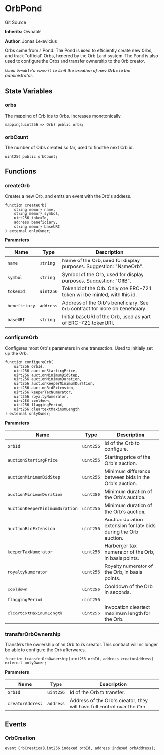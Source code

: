 # OrbPond
[Git Source](https://github.com/orbland/orb/blob/4884960208c025411fb80bb5ca6618bb05dd2627/src/OrbPond.sol)

**Inherits:**
Ownable

**Author:**
Jonas Lekevicius

Orbs come from a Pond. The Pond is used to efficiently create new Orbs, and track "official" Orbs, honered
by the Orb Land system. The Pond is also used to configure the Orbs and transfer ownership to the Orb
creator.

*Uses `Ownable`'s `owner()` to limit the creation of new Orbs to the administrator.*


## State Variables
### orbs
The mapping of Orb ids to Orbs. Increases monotonically.


```solidity
mapping(uint256 => Orb) public orbs;
```


### orbCount
The number of Orbs created so far, used to find the next Orb id.


```solidity
uint256 public orbCount;
```


## Functions
### createOrb

Creates a new Orb, and emits an event with the Orb's address.


```solidity
function createOrb(
    string memory name,
    string memory symbol,
    uint256 tokenId,
    address beneficiary,
    string memory baseURI
) external onlyOwner;
```
**Parameters**

|Name|Type|Description|
|----|----|-----------|
|`name`|`string`|         Name of the Orb, used for display purposes. Suggestion: "NameOrb".|
|`symbol`|`string`|       Symbol of the Orb, used for display purposes. Suggestion: "ORB".|
|`tokenId`|`uint256`|      TokenId of the Orb. Only one ERC-721 token will be minted, with this id.|
|`beneficiary`|`address`|  Address of the Orb's beneficiary. See `Orb` contract for more on beneficiary.|
|`baseURI`|`string`|      Initial baseURI of the Orb, used as part of ERC-721 tokenURI.|


### configureOrb

Configures most Orb's parameters in one transaction. Used to initially set up the Orb.


```solidity
function configureOrb(
    uint256 orbId,
    uint256 auctionStartingPrice,
    uint256 auctionMinimumBidStep,
    uint256 auctionMinimumDuration,
    uint256 auctionKeeperMinimumDuration,
    uint256 auctionBidExtension,
    uint256 keeperTaxNumerator,
    uint256 royaltyNumerator,
    uint256 cooldown,
    uint256 flaggingPeriod,
    uint256 cleartextMaximumLength
) external onlyOwner;
```
**Parameters**

|Name|Type|Description|
|----|----|-----------|
|`orbId`|`uint256`|                        Id of the Orb to configure.|
|`auctionStartingPrice`|`uint256`|         Starting price of the Orb's auction.|
|`auctionMinimumBidStep`|`uint256`|        Minimum difference between bids in the Orb's auction.|
|`auctionMinimumDuration`|`uint256`|       Minimum duration of the Orb's auction.|
|`auctionKeeperMinimumDuration`|`uint256`| Minimum duration of the Orb's auction.|
|`auctionBidExtension`|`uint256`|          Auction duration extension for late bids during the Orb auction.|
|`keeperTaxNumerator`|`uint256`|           Harberger tax numerator of the Orb, in basis points.|
|`royaltyNumerator`|`uint256`|             Royalty numerator of the Orb, in basis points.|
|`cooldown`|`uint256`|                     Cooldown of the Orb in seconds.|
|`flaggingPeriod`|`uint256`||
|`cleartextMaximumLength`|`uint256`|       Invocation cleartext maximum length for the Orb.|


### transferOrbOwnership

Transfers the ownership of an Orb to its creator. This contract will no longer be able to configure
the Orb afterwards.


```solidity
function transferOrbOwnership(uint256 orbId, address creatorAddress) external onlyOwner;
```
**Parameters**

|Name|Type|Description|
|----|----|-----------|
|`orbId`|`uint256`|          Id of the Orb to transfer.|
|`creatorAddress`|`address`| Address of the Orb's creator, they will have full control over the Orb.|


## Events
### OrbCreation

```solidity
event OrbCreation(uint256 indexed orbId, address indexed orbAddress);
```

